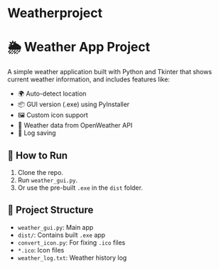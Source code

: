 # Weatherproject
# 🌦️ Weather App Project

A simple weather application built with Python and Tkinter that shows current weather information, and includes features like:
- 🌍 Auto-detect location
- 📦 GUI version (.exe) using PyInstaller
- 🖼️ Custom icon support
- 🧠 Weather data from OpenWeather API
- 💾 Log saving

## 🚀 How to Run
1. Clone the repo.
2. Run `weather_gui.py`.
3. Or use the pre-built `.exe` in the `dist` folder.

## 📁 Project Structure
- `weather_gui.py`: Main app
- `dist/`: Contains built `.exe` app
- `convert_icon.py`: For fixing `.ico` files
- `*.ico`: Icon files
- `weather_log.txt`: Weather history log
